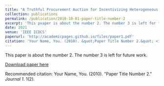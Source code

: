 ```yaml
---
title: "A Truthful Procurement Auction for Incentivizing Heterogeneous Clients in Federated Learning"
collection: publications
permalink: /publication/2010-10-01-paper-title-number-2
excerpt: 'This pxaper is about the number 2. The number 3 is left for future work.'
date: 2021
venue: 'IEEE ICDCS'
paperurl: 'http://academicpages.github.io/files/paper1.pdf'
citation: 'Your Name, You. (2010). &quot;Paper Title Number 2.&quot; <i>Journal 1</i>. 1(2).'
---
```

This paper is about the number 2. The number 3 is left for future work.

[Download paper here](http://academicpages.github.io/files/paper2.pdf)

Recommended citation: Your Name, You. (2010). "Paper Title Number 2." <i>Journal 1</i>. 1(2).
